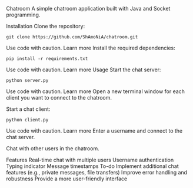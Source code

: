 Chatroom
A simple chatroom application built with Java and Socket programming.

Installation
Clone the repository:
```
git clone https://github.com/ShAmoNiA/chatroom.git
```
Use code with caution. Learn more
Install the required dependencies:
```
pip install -r requirements.txt
```
Use code with caution. Learn more
Usage
Start the chat server:
```
python server.py
```
Use code with caution. Learn more
Open a new terminal window for each client you want to connect to the chatroom.

Start a chat client:

```
python client.py
```
Use code with caution. Learn more
Enter a username and connect to the chat server.

Chat with other users in the chatroom.

Features
Real-time chat with multiple users
Username authentication
Typing indicator
Message timestamps
To-do
Implement additional chat features (e.g., private messages, file transfers)
Improve error handling and robustness
Provide a more user-friendly interface

